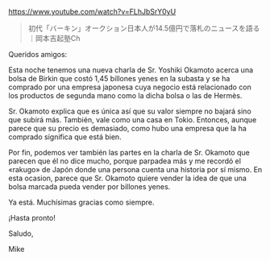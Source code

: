 https://www.youtube.com/watch?v=FLhJbSrY0yU

> 初代「バーキン」オークション日本人が14.5億円で落札のニュースを語る｜岡本吉起塾Ch

Queridos amigos:

Esta noche tenemos una nueva charla de Sr. Yoshiki Okamoto acerca una bolsa de Birkin que costó 1,45 billones yenes en la subasta y se ha comprado por una empresa japonesa cuya negocio está relacionado con los productos de segunda mano como la dicha bolsa o las de Hermès.

Sr. Okamoto explica que es única así que su valor siempre no bajará sino que subirá más. También, vale como una casa en Tokio. Entonces, aunque parece que su precio es demasiado, como hubo una empresa que la ha comprado significa que está bien.

Por fin, podemos ver también las partes en la charla de Sr. Okamoto que parecen que él no dice mucho, porque parpadea más y me recordó el «rakugo» de Japón donde una persona cuenta una historia por sí mismo. En esta ocasion, parece que Sr. Okamoto quiere vender la idea de que una bolsa marcada pueda vender por billones yenes.

Ya está. Muchísimas gracias como siempre.

¡Hasta pronto!

Saludo,

Mike
